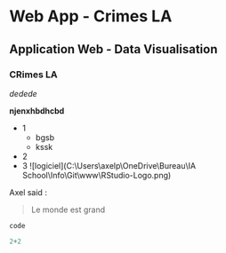 # Web App - Crimes LA 

## Application Web - Data Visualisation 
### CRimes LA

*dedede*

**njenxhbdhcbd**

- 1
    - bgsb
    - kssk
- 2 
- 3
![logiciel](C:\Users\axelp\OneDrive\Bureau\IA School\Info\Git\www\RStudio-Logo.png)


Axel said :

> Le monde est grand

`code`

```python
2+2
```